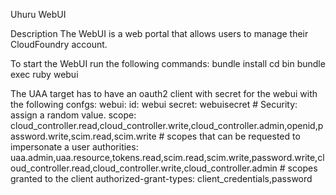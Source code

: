 Uhuru WebUI

Description
The WebUI is a web portal that allows users to manage their CloudFoundry account.


To start the WebUI run the following commands:
 bundle install
 cd bin
 bundle exec ruby webui


The UAA target has to have an oauth2 client with secret for the webui
 with the following confgs:
   webui:
     id: webui
     secret: webuisecret  # Security: assign a random value.
     scope: cloud_controller.read,cloud_controller.write,cloud_controller.admin,openid,password.write,scim.read,scim.write # scopes that can be requested to impersonate a user
     authorities: uaa.admin,uaa.resource,tokens.read,scim.read,scim.write,password.write,cloud_controller.read,cloud_controller.write,cloud_controller.admin # scopes granted to the client
     authorized-grant-types: client_credentials,password